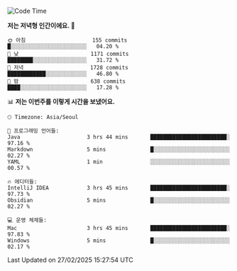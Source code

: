   <!--START_SECTION:waka-->
![Code Time](http://img.shields.io/badge/Code%20Time-505%20hrs%207%20mins-blue)

**저는 저녁형 인간이에요. 🦉** 

```text
🌞 아침                     155 commits         █░░░░░░░░░░░░░░░░░░░░░░░░   04.20 % 
🌆 낮　                     1171 commits        ████████░░░░░░░░░░░░░░░░░   31.72 % 
🌃 저녁                     1728 commits        ████████████░░░░░░░░░░░░░   46.80 % 
🌙 밤　                     638 commits         ████░░░░░░░░░░░░░░░░░░░░░   17.28 % 
```


📊 **저는 이번주를 이렇게 시간을 보냈어요.** 

```text
🕑︎ Timezone: Asia/Seoul

💬 프로그래밍 언어들: 
Java                     3 hrs 44 mins       ████████████████████████░   97.16 % 
Markdown                 5 mins              █░░░░░░░░░░░░░░░░░░░░░░░░   02.27 % 
YAML                     1 min               ░░░░░░░░░░░░░░░░░░░░░░░░░   00.57 % 

🔥 에디터들: 
IntelliJ IDEA            3 hrs 45 mins       ████████████████████████░   97.73 % 
Obsidian                 5 mins              █░░░░░░░░░░░░░░░░░░░░░░░░   02.27 % 

💻 운영 체제들: 
Mac                      3 hrs 45 mins       ████████████████████████░   97.83 % 
Windows                  5 mins              █░░░░░░░░░░░░░░░░░░░░░░░░   02.17 % 
```


 Last Updated on 27/02/2025 15:27:54 UTC
<!--END_SECTION:waka-->
